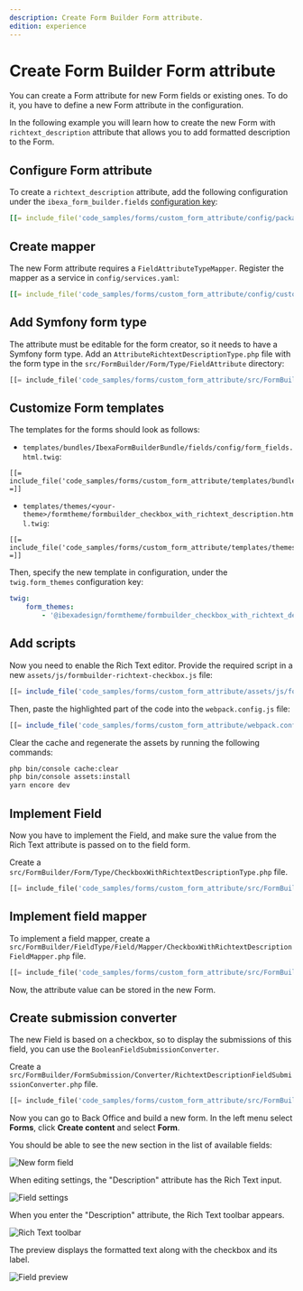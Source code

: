```yaml
---
description: Create Form Builder Form attribute. 
edition: experience
---
```


# Create Form Builder Form attribute 

You can create a Form attribute for new Form fields or existing ones.
To do it, you have to define a new Form attribute in the configuration.

In the following example you will learn how to create the new Form with `richtext_description` attribute that allows you to add formatted
description to the Form.

## Configure Form attribute

To create a `richtext_description` attribute,
add the following configuration under the `ibexa_form_builder.fields` [configuration key](configuration.md#configuration-files):

``` yaml
[[= include_file('code_samples/forms/custom_form_attribute/config/packages/form_attribute_config.yaml') =]]
```

## Create mapper

The new Form attribute requires a `FieldAttributeTypeMapper`. Register the mapper as a service in `config/services.yaml`:

``` yaml
[[= include_file('code_samples/forms/custom_form_attribute/config/custom_services.yaml') =]]
```

## Add Symfony form type

The attribute must be editable for the form creator, so it needs to have a Symfony form type.
Add an `AttributeRichtextDescriptionType.php` file with the form type in the `src/FormBuilder/Form/Type/FieldAttribute` directory:

``` php
[[= include_file('code_samples/forms/custom_form_attribute/src/FormBuilder/Form/Type/FieldAttribute/AttributeRichtextDescriptionType.php') =]]
```

## Customize Form templates

The templates for the forms should look as follows:

- `templates/bundles/IbexaFormBuilderBundle/fields/config/form_fields.html.twig`:

``` html+twig
[[= include_file('code_samples/forms/custom_form_attribute/templates/bundles/IbexaFormBuilderBundle/fields/config/form_fields.html.twig') =]]
```

- `templates/themes/<your-theme>/formtheme/formbuilder_checkbox_with_richtext_description.html.twig`:

``` html+twig
[[= include_file('code_samples/forms/custom_form_attribute/templates/themes/standard/formtheme/formbuilder_checkbox_with_richtext_description.html.twig') =]]
```

Then, specify the new template in configuration, under the `twig.form_themes` configuration key:

``` yaml
twig:
    form_themes:
        - '@ibexadesign/formtheme/formbuilder_checkbox_with_richtext_description.html.twig'
```

## Add scripts

Now you need to enable the Rich Text editor. Provide the required script in a new `assets/js/formbuilder-richtext-checkbox.js` file:

``` js
[[= include_file('code_samples/forms/custom_form_attribute/assets/js/formbuilder-richtext-checkbox.js') =]]
```

Then, paste the highlighted part of the code into the `webpack.config.js` file:

``` js hl_lines="49"
[[= include_file('code_samples/forms/custom_form_attribute/webpack.config.js') =]]
```

Clear the cache and regenerate the assets by running the following commands:

``` bash
php bin/console cache:clear
php bin/console assets:install
yarn encore dev
```

## Implement Field

Now you have to implement the Field, and make sure the value from the Rich Text attribute is passed on to the field form.

Create a `src/FormBuilder/Form/Type/CheckboxWithRichtextDescriptionType.php` file.

```php
[[= include_file('code_samples/forms/custom_form_attribute/src/FormBuilder/Form/Type/CheckboxWithRichtextDescriptionType.php') =]]
```

## Implement field mapper

To implement a field mapper, create a `src/FormBuilder/FieldType/Field/Mapper/CheckboxWithRichtextDescriptionFieldMapper.php` file.

```php
[[= include_file('code_samples/forms/custom_form_attribute/src/FormBuilder/FieldType/Field/Mapper/CheckboxWithRichtextDescriptionFieldMapper.php') =]]
```

Now, the attribute value can be stored in the new Form.

## Create submission converter

The new Field is based on a checkbox, so to display the submissions of this field, you can use the `BooleanFieldSubmissionConverter`. 

Create a `src/FormBuilder/FormSubmission/Converter/RichtextDescriptionFieldSubmissionConverter.php` file.

```php
[[= include_file('code_samples/forms/custom_form_attribute/src/FormBuilder/FormSubmission/Converter/RichtextDescriptionFieldSubmissionConverter.php') =]]
```

Now you can go to Back Office and build a new form.
In the left menu select **Forms**, click **Create content** and select **Form**.

You should be able to see the new section in the list of available fields:

![New form field](checkbox_with_richtext_description-item.png)

When editing settings, the "Description" attribute has the Rich Text input.

![Field settings](checkbox_with_richtext_description-edit.png)

When you enter the "Description" attribute, the Rich Text toolbar appears.

![Rich Text toolbar](checkbox_with_richtext_description-focus.png)

The preview displays the formatted text along with the checkbox and its label.

![Field preview](checkbox_with_richtext_description-preview.png)
